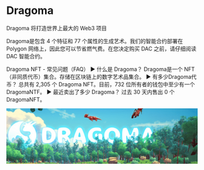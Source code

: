 # Dragoma

Dragoma 将打造世界上最大的 Web3 项目

Dragoma是包含 4 个特征和 77 个属性的生成艺术。我们的智能合约部署在 Polygon 网络上，因此您可以节省燃气费。在您决定购买 DAC 之前，请仔细阅读 DAC 智能合约。

Dragoma NFT - 常见问题（FAQ）
▶ 什么是 Dragoma？
Dragoma是一个 NFT（非同质代币）集合。存储在区块链上的数字艺术品集合。
▶ 有多少Dragoma代币？
总共有 2,305 个 Dragoma NFT。目前，732 位所有者的钱包中至少有一个DragomaNTF。
▶ 最近卖出了多少 Dragoma？
过去 30 天内售出 0 个 DragomaNFT。

![NFT](微信截图_20220826112518.png)


